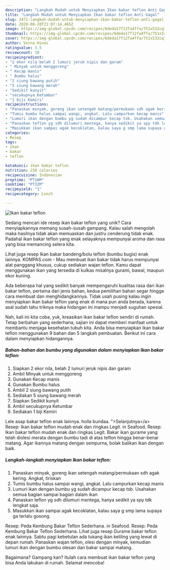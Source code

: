 ```yaml
---
description: "Langkah Mudah untuk Menyiapkan Ikan bakar teflon Anti Gagal"
title: "Langkah Mudah untuk Menyiapkan Ikan bakar teflon Anti Gagal"
slug: 2471-langkah-mudah-untuk-menyiapkan-ikan-bakar-teflon-anti-gagal
date: 2020-08-20T21:07:14.465Z
image: https://img-global.cpcdn.com/recipes/6deda17f12fa4ffa/751x532cq70/ikan-bakar-teflon-foto-resep-utama.jpg
thumbnail: https://img-global.cpcdn.com/recipes/6deda17f12fa4ffa/751x532cq70/ikan-bakar-teflon-foto-resep-utama.jpg
cover: https://img-global.cpcdn.com/recipes/6deda17f12fa4ffa/751x532cq70/ikan-bakar-teflon-foto-resep-utama.jpg
author: Verna Hines
ratingvalue: 3.5
reviewcount: 10
recipeingredient:
- "2 ekor nila belah 2 lumuri jeruk nipis dan garam"
- " Minyak untuk menggoreng"
- " Kecap manis"
- " Bumbu halus"
- "2 siung bawang putih"
- "5 siung bawang merah"
- "Sedikit kunyit"
- "secukupnya Ketumbar"
- "1 biji Kemiri"
recipeinstructions:
- "Panaskan minyak, goreng ikan setengah matang/permukaan sdh agak kering. Angkat, tiriskan"
- "Tumis bumbu halus sampai wangi, angkat. Lalu campurkan kecap manis"
- "Lumuri ikan dengan bumbu yg sudah dicampur kecap tsb. Usahakan semua bagian sampai bagian dalam ikan"
- "Panaskan teflon yg sdh dilumuri mentega, hanya sedikit ya spy tdk lengkat saja."
- "Masukkan ikan sampai agak kecoklatan, kalau saya g smp lama supaya ga terlalu gosong."
categories:
- Resep
tags:
- ikan
- bakar
- teflon

katakunci: ikan bakar teflon 
nutrition: 258 calories
recipecuisine: Indonesian
preptime: "PT16M"
cooktime: "PT32M"
recipeyield: "1"
recipecategory: Lunch

---
```



![Ikan bakar teflon](https://img-global.cpcdn.com/recipes/6deda17f12fa4ffa/751x532cq70/ikan-bakar-teflon-foto-resep-utama.jpg)

Sedang mencari ide resep ikan bakar teflon yang unik? Cara menyiapkannya memang susah-susah gampang. Kalau salah mengolah maka hasilnya tidak akan memuaskan dan justru cenderung tidak enak. Padahal ikan bakar teflon yang enak selayaknya mempunyai aroma dan rasa yang bisa memancing selera kita.

Lihat juga resep Ikan bakar bandeng/bolu teflon (bumbu bugis) enak lainnya. KOMPAS.com - Mau membuat ikan bakar tidak harus mempunyai alat panggang khusus, cukup sediakan wajan teflon. Kamu dapat menggunakan ikan yang tersedia di kulkas misalnya gurami, bawal, maupun ekor kuning.

Ada beberapa hal yang sedikit banyak mempengaruhi kualitas rasa dari ikan bakar teflon, pertama dari jenis bahan, kedua pemilihan bahan segar hingga cara membuat dan menghidangkannya. Tidak usah pusing kalau ingin menyiapkan ikan bakar teflon yang enak di mana pun anda berada, karena asal sudah tahu triknya maka hidangan ini mampu menjadi suguhan spesial.


Nah, kali ini kita coba, yuk, kreasikan ikan bakar teflon sendiri di rumah. Tetap berbahan yang sederhana, sajian ini dapat memberi manfaat untuk membantu menjaga kesehatan tubuh kita. Anda bisa menyiapkan Ikan bakar teflon menggunakan 9 bahan dan 5 langkah pembuatan. Berikut ini cara dalam menyiapkan hidangannya.

<!--inarticleads1-->

##### Bahan-bahan dan bumbu yang digunakan dalam menyiapkan Ikan bakar teflon:

1. Siapkan 2 ekor nila, belah 2 lumuri jeruk nipis dan garam
1. Ambil  Minyak untuk menggoreng
1. Gunakan  Kecap manis
1. Gunakan  Bumbu halus
1. Ambil 2 siung bawang putih
1. Sediakan 5 siung bawang merah
1. Siapkan Sedikit kunyit
1. Ambil secukupnya Ketumbar
1. Sediakan 1 biji Kemiri


Lele asap bakar teflon enak lainnya. holla bundaa. &#34;&gt;Selanjutnya&lt;/a&gt; Resep: Ikan bakar teflon mudah enak dan ringkas Legit. in Seafood. Resep: Ikan bakar teflon mudah enak dan ringkas Legit. Bakar ikan gurame yang telah diolesi merata dengan bumbu tadi di atas teflon hingga benar-benar matang. Agar ikannya matang dengan sempurna, bolak balikan ikan dengan baik. 

<!--inarticleads2-->

##### Langkah-langkah menyiapkan Ikan bakar teflon:

1. Panaskan minyak, goreng ikan setengah matang/permukaan sdh agak kering. Angkat, tiriskan
1. Tumis bumbu halus sampai wangi, angkat. Lalu campurkan kecap manis
1. Lumuri ikan dengan bumbu yg sudah dicampur kecap tsb. Usahakan semua bagian sampai bagian dalam ikan
1. Panaskan teflon yg sdh dilumuri mentega, hanya sedikit ya spy tdk lengkat saja.
1. Masukkan ikan sampai agak kecoklatan, kalau saya g smp lama supaya ga terlalu gosong.


Resep: Peda Kembung Bakar Teflon Sederhana. in Seafood. Resep: Peda Kembung Bakar Teflon Sederhana. Lihat juga resep Gurame bakar teflon enak lainnya. Sabtu pagi kebetulan ada tukang ikan keliling yang lewat di depan rumah. Panaskan wajan teflon, olesi dengan minyak, kemudian lumuri ikan dengan bumbu olesan dan bakar sampai matang. 

Bagaimana? Gampang kan? Itulah cara membuat ikan bakar teflon yang bisa Anda lakukan di rumah. Selamat mencoba!
